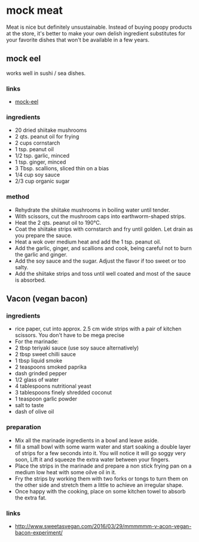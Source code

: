 # mock meat
Meat is nice but definitely unsustainable. Instead of buying poopy products at
the store, it's better to make your own delish ingredient substitutes for your
favorite dishes that won't be available in a few years.

## mock eel
works well in sushi / sea dishes.

### links
- [mock-eel](http://www.peta.org/recipes/mock-eel/)

### ingredients
- 20 dried shiitake mushrooms
- 2 qts. peanut oil for frying
- 2 cups cornstarch
- 1 tsp. peanut oil
- 1/2 tsp. garlic, minced
- 1 tsp. ginger, minced
- 3 Tbsp. scallions, sliced thin on a bias
- 1/4 cup soy sauce
- 2/3 cup organic sugar

### method
- Rehydrate the shiitake mushrooms in boiling water until tender.
- With scissors, cut the mushroom caps into earthworm-shaped strips.
- Heat the 2 qts. peanut oil to 190°C.
- Coat the shiitake strips with cornstarch and fry until golden. Let drain as you prepare the sauce.
- Heat a wok over medium heat and add the 1 tsp. peanut oil.
- Add the garlic, ginger, and scallions and cook, being careful not to burn the garlic and ginger. 
- Add the soy sauce and the sugar. Adjust the flavor if too sweet or too salty.
- Add the shiitake strips and toss until well coated and most of the sauce is absorbed.

## Vacon (vegan bacon)
### ingredients
- rice paper, cut into approx. 2.5 cm wide strips with a pair of kitchen
  scissors. You don't have to be mega precise
- For the marinade:
- 2 tbsp teriyaki sauce (use soy sauce alternatively)
- 2 tbsp sweet chilli sauce
- 1 tbsp liquid smoke
- 2 teaspoons smoked paprika
- dash grinded pepper
- 1/2 glass of water
- 4 tablespoons nutritional yeast
- 3 tablespoons finely shredded coconut
- 1 teaspoon garlic powder
- salt to taste
- dash of olive oil

### preparation
- Mix all the marinade ingredients in a bowl and leave aside.
- fill a small bowl with some warm water and start soaking a double layer of
  strips for a few seconds into it. You will notice it will go soggy very soon,
  Lift it and squeeze the extra water between your fingers.
- Place the strips in the marinade and prepare a non stick frying pan on a
  medium low heat with some oilve oil in it.
- Fry the strips by working them with two forks or tongs to turn them on the
  other side and stretch them a little to achieve an irregular shape.
- Once happy with the cooking, place on some kitchen towel to absorb the extra
  fat.

### links
- http://www.sweetasvegan.com/2016/03/29/mmmmmm-v-acon-vegan-bacon-experiment/
